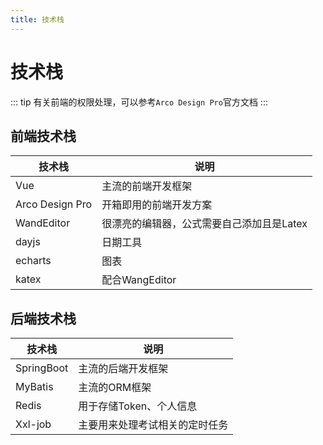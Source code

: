 ```yaml
---
title: 技术栈
---
```


# 技术栈

::: tip
有关前端的权限处理，可以参考`Arco Design Pro`官方文档
:::
## 前端技术栈


| 技术栈             | 说明                      |
|-----------------|-------------------------|
| Vue             | 主流的前端开发框架               |
| Arco Design Pro | 开箱即用的前端开发方案             |
| WandEditor      | 很漂亮的编辑器，公式需要自己添加且是Latex |
| dayjs             | 日期工具                    |
| echarts             | 图表                      |
| katex             | 配合WangEditor            |


## 后端技术栈

| 技术栈        | 说明              |
|------------|-----------------|
| SpringBoot | 主流的后端开发框架       |
| MyBatis    | 主流的ORM框架        |
| Redis      | 用于存储Token、个人信息  |
| Xxl-job    | 主要用来处理考试相关的定时任务 |

